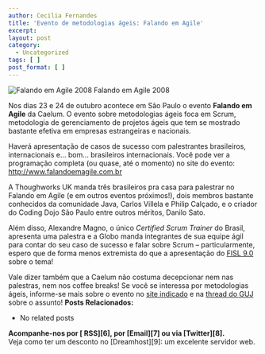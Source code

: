 ```yaml
---
author: Cecilia Fernandes
title: 'Evento de metodologias ágeis: Falando em Agile'
excerpt:
layout: post
category:
  - Uncategorized
tags: [ ]
post_format: [ ]
---
```

![Falando em Agile 2008][1]
Falando em Agile 2008

Nos dias 23 e 24 de outubro acontece em São Paulo o evento **Falando em Agile** da Caelum. O evento sobre metodologias ágeis foca em Scrum, metodologia de gerenciamento de projetos ágeis que tem se mostrado bastante efetiva em empresas estrangeiras e nacionais.

Haverá apresentação de casos de sucesso com palestrantes brasileiros, internacionais e… bom… brasileiros internacionais. Você pode ver a programação completa (ou quase, até o momento) no site do evento: http://www.falandoemagile.com.br

A Thoughworks UK manda três brasileiros pra casa para palestrar no Falando em Agile (e em outros eventos próximos!), dois membros bastante conhecidos da comunidade Java, Carlos Villela e Philip Calçado, e o criador do Coding Dojo São Paulo entre outros méritos, Danilo Sato.

Além disso, Alexandre Magno, o único *Certified Scrum Trainer* do Brasil, apresenta uma palestra e a Globo manda integrantes de sua equipe ágil para contar do seu caso de sucesso e falar sobre Scrum – particularmente, espero que de forma menos extremista do que a apresentação do [FISL 9.0][2] sobre o tema!

Vale dizer também que a Caelum não costuma decepcionar nem nas palestras, nem nos coffee breaks! Se você se interessa por metodologias ágeis, informe-se mais sobre o evento no [site indicado][3] e na [thread do GUJ][4] sobre o assunto! 
**Posts Relacionados:** 
*   No related posts









**Acompanhe-nos por [ RSS][6], por [Email][7] ou via [Twitter][8].**  
Veja como ter um desconto no [Dreamhost][9]: um excelente servidor web.

 [1]: http://www.caelum.com.br/falando-em-agile/images/falando-agile-site_06.gif "falando-em-agile-2008"
 [2]: http://vidageek.net/2008/04/25/fisl-90-desenvolvimento-agil-com-scrum-e-xp/
 [3]: http://www.falandoemagile.com.br
 [4]: http://guj.com.br/posts/list/102596.java
 [5]: https://twitter.com/share




